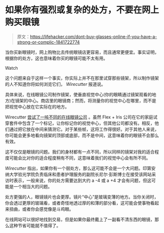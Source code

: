 # 如果你有强烈或复杂的处方，不要在网上购买眼镜

> 原文：<https://lifehacker.com/dont-buy-glasses-online-if-you-have-a-strong-or-complic-1841722774>

当你买新眼镜时，网上购物比去传统眼镜店更容易，而且通常更便宜。事实证明，根据你的处方，这也意味着你买的眼镜可能不太有用。

Watch

这个问题来自于这样一个事实，你实际上并不在那里试穿那些镜架，所以制作镜架的人不知道你将如何浏览它们， *Wirecutter* 报道说。

具体来说，在线眼镜公司制作镜架，使垂直视觉中心(你的眼睛通过镜架观看的地方)在镜架的中心。商店里的眼镜商；然而，将测量你的视觉中心在哪里，而不是把视觉中心放在它实际在的地方。

Wirecutter [尝试了一吨不同的在线眼镜公司](https://thewirecutter.com/blog/should-i-buy-glasses-online/amp/?__twitter_impression=true) 。虽然 Flex + Iris 公司在它的家庭试穿套件中包含了一个标记，让你标记你的视觉中心，但其他公司都没有。相反，他们通过把它放在中间来猜测它。对于某些帧，这将工作得很好。对于其他人来说，你可能会更多地看向镜架的顶部或底部，而不是中间，这意味着你的眼镜不会那么有效。

这不仅仅是眼镜的问题。我们的身材都有一点不同，所以同样的镜架对我的适合程度可能会比对你的适合程度稍有不同，这意味着我们的视觉中心会有所不同。

*Wirecutter* 指出，如果你有一个弱处方，那么这可能不会是一个大问题。印第安纳大学验光学院负责临床和患者护理服务的副院长尼尔·彭斯博士在接受该网站采访时表示，一般来说，你的处方需要达到大约 a -4 或 a +4 才会有问题，但这可能是一个相当大的问题。

处方更强的人，眼镜镜片也会更厚。镜片“中心”是玻璃变薄的地方。当你关闭时，你会透过更厚的玻璃看，或者奇怪地透过厚的和薄的部分看，这可能会使事物看起来扭曲，或者你会感觉像是斗鸡眼。

在线网站可以很好地找到交易，但是如果你最终戴上了一副看不清东西的眼镜，那么这种节省可能就不值得了。